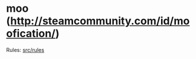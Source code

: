 # moo (http://steamcommunity.com/id/moofication/)

Rules: [src/rules](https://github.com/pillowfication/moo/tree/master/src/rules)
